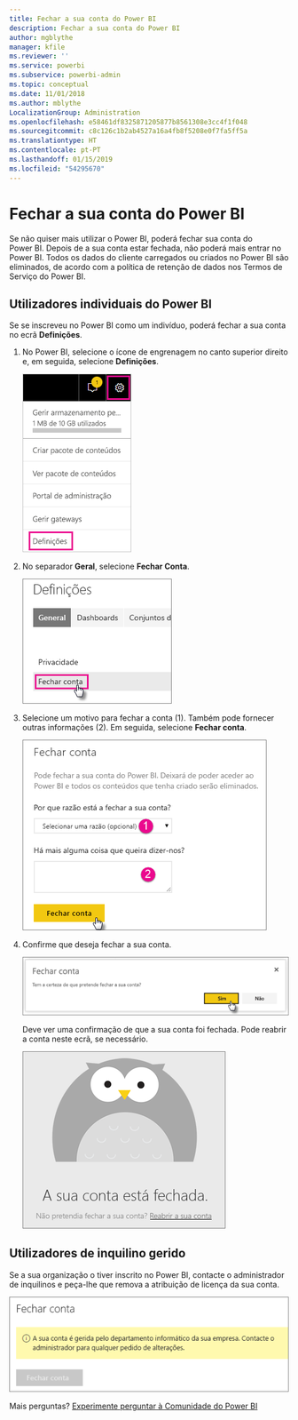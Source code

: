 ```yaml
---
title: Fechar a sua conta do Power BI
description: Fechar a sua conta do Power BI
author: mgblythe
manager: kfile
ms.reviewer: ''
ms.service: powerbi
ms.subservice: powerbi-admin
ms.topic: conceptual
ms.date: 11/01/2018
ms.author: mblythe
LocalizationGroup: Administration
ms.openlocfilehash: e58461df8325871205877b8561308e3cc4f1f048
ms.sourcegitcommit: c8c126c1b2ab4527a16a4fb8f5208e0f7fa5ff5a
ms.translationtype: HT
ms.contentlocale: pt-PT
ms.lasthandoff: 01/15/2019
ms.locfileid: "54295670"
---
```

# <a name="closing-your-power-bi-account"></a>Fechar a sua conta do Power BI

Se não quiser mais utilizar o Power BI, poderá fechar sua conta do Power BI.  Depois de a sua conta estar fechada, não poderá mais entrar no Power BI. Todos os dados do cliente carregados ou criados no Power BI são eliminados, de acordo com a política de retenção de dados nos Termos de Serviço do Power BI.

## <a name="individual-power-bi-users"></a>Utilizadores individuais do Power BI

Se se inscreveu no Power BI como um indivíduo, poderá fechar a sua conta no ecrã **Definições**.

1. No Power BI, selecione o ícone de engrenagem no canto superior direito e, em seguida, selecione **Definições**.

    ![Definições](media/service-admin-closing-your-account/closeaccount-settings.png)

1. No separador **Geral**, selecione **Fechar Conta**.

    ![Fechar conta](media/service-admin-closing-your-account/closeaccount-settings2.png)

1. Selecione um motivo para fechar a conta (1). Também pode fornecer outras informações (2). Em seguida, selecione **Fechar conta**.

    ![Selecionar um motivo](media/service-admin-closing-your-account/closeaccount-settings3.png)

1. Confirme que deseja fechar a sua conta.

    ![Confirmar fecho](media/service-admin-closing-your-account/closeaccount-settings4.png)

    Deve ver uma confirmação de que a sua conta foi fechada. Pode reabrir a conta neste ecrã, se necessário.

    ![Confirmação da conta](media/service-admin-closing-your-account/closeaccount-settings5.png)

## <a name="managed-tenant-users"></a>Utilizadores de inquilino gerido

Se a sua organização o tiver inscrito no Power BI, contacte o administrador de inquilinos e peça-lhe que remova a atribuição de licença da sua conta.

![Conta fechada gerida](media/service-admin-closing-your-account/closeaccountmanaged.png)

Mais perguntas? [Experimente perguntar à Comunidade do Power BI](http://community.powerbi.com/)